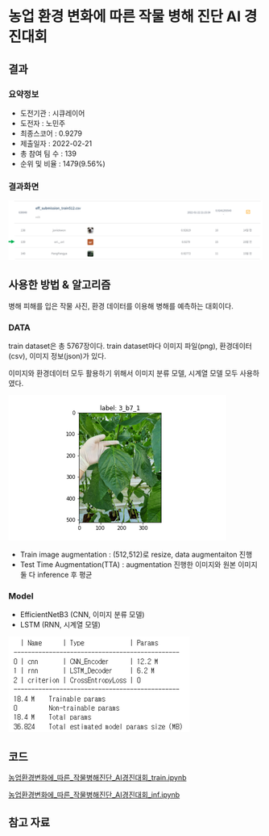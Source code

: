 # 농업 환경 변화에 따른 작물 병해 진단 AI 경진대회

## 결과

### 요약정보

- 도전기관 : 시큐레이어
- 도전자 : 노민주
- 최종스코어 : 0.9279
- 제출일자 : 2022-02-21
- 총 참여 팀 수 : 139
- 순위 및 비율 : 1479(9.56%)

### 결과화면

![leaderboard](./img/leaderboard.png)

## 사용한 방법 & 알고리즘

병해 피해를 입은 작물 사진, 환경 데이터를 이용해 병해를 예측하는 대회이다.

### DATA

train dataset은 총 5767장이다. train dataset마다 이미지 파일(png), 환경데이터(csv), 이미지 정보(json)가 있다.

이미지와 환경데이터 모두 활용하기 위해서 이미지 분류 모델, 시계열 모델 모두 사용하였다.

![train_data_example](./img/train_example.png)

- Train image augmentation : (512,512)로 resize, data augmentaiton 진행
- Test Time Augmentation(TTA) : augmentation 진행한 이미지와 원본 이미지 둘 다 inference 후 평균

### Model
- EfficientNetB3 (CNN, 이미지 분류 모델)
- LSTM (RNN, 시계열 모델)

![model](./img/model.PNG)

## 코드

[농업환경변화에_따른_작물병해진단_AI경진대회_train.ipynb](./농업환경변화에_따른_작물병해진단_AI경진대회_train.ipynb)

[농업환경변화에_따른_작물병해진단_AI경진대회_inf.ipynb](./농업환경변화에_따른_작물병해진단_AI경진대회_inf.ipynb)

## 참고 자료
